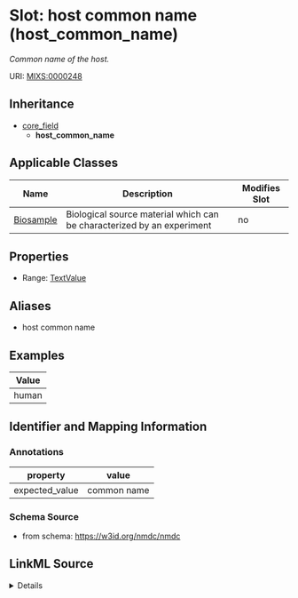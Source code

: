 # Slot: host common name (host_common_name)


_Common name of the host._



URI: [MIXS:0000248](https://w3id.org/mixs/0000248)




## Inheritance

* [core_field](core_field.md)
    * **host_common_name**





## Applicable Classes

| Name | Description | Modifies Slot |
| --- | --- | --- |
[Biosample](Biosample.md) | Biological source material which can be characterized by an experiment |  no  |







## Properties

* Range: [TextValue](TextValue.md)



## Aliases


* host common name




## Examples

| Value |
| --- |
| human |

## Identifier and Mapping Information





### Annotations

| property | value |
| --- | --- |
| expected_value | common name || occurrence | 1 |



### Schema Source


* from schema: https://w3id.org/nmdc/nmdc




## LinkML Source

<details>
```yaml
name: host_common_name
annotations:
  expected_value:
    tag: expected_value
    value: common name
  occurrence:
    tag: occurrence
    value: '1'
description: Common name of the host.
title: host common name
examples:
- value: human
from_schema: https://w3id.org/nmdc/nmdc
aliases:
- host common name
rank: 1000
is_a: core field
string_serialization: '{text}'
slot_uri: MIXS:0000248
multivalued: false
alias: host_common_name
domain_of:
- Biosample
range: TextValue

```
</details>